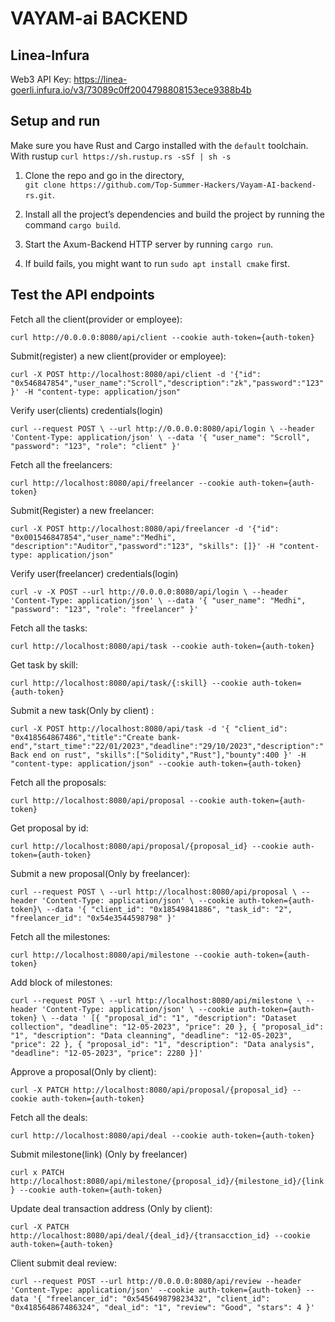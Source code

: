 # VAYAM-ai BACKEND

## Linea-Infura

Web3 API Key: https://linea-goerli.infura.io/v3/73089c0ff2004798808153ece9388b4b

## Setup and run

Make sure you have Rust and Cargo installed with the `default` toolchain.  
With rustup `curl https://sh.rustup.rs -sSf | sh -s`

1. Clone the repo and go in the directory,  
   `git clone https://github.com/Top-Summer-Hackers/Vayam-AI-backend-rs.git`.
2. Install all the project’s dependencies and build the project by running the command `cargo build`.
3. Start the Axum-Backend HTTP server by running `cargo run`.

4. If build fails, you might want to run `sudo apt install cmake` first.

## Test the API endpoints

Fetch all the client(provider or employee):

`curl http://0.0.0.0:8080/api/client --cookie auth-token={auth-token}`

Submit(register) a new client(provider or employee):

`curl -X POST http://localhost:8080/api/client -d '{"id": "0x546847854","user_name":"Scroll","description":"zk","password":"123"}' -H "content-type: application/json"`

Verify user(clients) credentials(login)

`curl --request POST \
 --url http://0.0.0.0:8080/api/login \
 --header 'Content-Type: application/json' \
 --data '{
"user_name": "Scroll",
"password": "123",
"role": "client"
}'`

Fetch all the freelancers:

`curl http://localhost:8080/api/freelancer --cookie auth-token={auth-token}`

Submit(Register) a new freelancer:

`curl -X POST http://localhost:8080/api/freelancer -d '{"id": "0x001546847854","user_name":"Medhi",	"description":"Auditor","password":"123", "skills": []}' -H "content-type: application/json"`

Verify user(freelancer) credentials(login)

`curl -v -X POST --url http://0.0.0.0:8080/api/login \
  --header 'Content-Type: application/json' \
  --data '{
    "user_name": "Medhi",
    "password": "123",
		"role": "freelancer"
}'`

Fetch all the tasks:

`curl http://localhost:8080/api/task --cookie auth-token={auth-token}`

Get task by skill:

`curl http://localhost:8080/api/task/{:skill} --cookie auth-token={auth-token}`

Submit a new task(Only by client) :

`curl -X POST http://localhost:8080/api/task -d '{
	"client_id": "0x418564867486","title":"Create bank-end","start_time":"22/01/2023","deadline":"29/10/2023","description":"Back end on rust", "skills":["Solidity","Rust"],"bounty":400 }' -H "content-type: application/json" --cookie auth-token={auth-token}`

Fetch all the proposals:

`curl http://localhost:8080/api/proposal --cookie auth-token={auth-token}`

Get proposal by id:

`curl http://localhost:8080/api/proposal/{proposal_id} --cookie auth-token={auth-token}`

Submit a new proposal(Only by freelancer):

`curl --request POST \
  --url http://localhost:8080/api/proposal \
  --header 'Content-Type: application/json' \
	--cookie auth-token={auth-token}\
  --data '{
	"client_id": "0x18549841886",
	"task_id": "2",
	"freelancer_id": "0x54e3544598798"
}'`

Fetch all the milestones:

`curl http://localhost:8080/api/milestone --cookie auth-token={auth-token}`

Add block of milestones:

`curl --request POST \
 --url http://localhost:8080/api/milestone \
 --header 'Content-Type: application/json' \
 --cookie auth-token={auth-token} \
 --data ' [{
"proposal_id": "1",
"description": "Dataset collection",
"deadline": "12-05-2023",
"price": 20
},
{
"proposal_id": "1",
"description": "Data cleanning",
"deadline": "12-05-2023",
"price": 22
},
{
"proposal_id": "1",
"description": "Data analysis",
"deadline": "12-05-2023",
"price": 2280
}]'`

Approve a proposal(Only by client):

`curl -X PATCH http://localhost:8080/api/proposal/{proposal_id} --cookie auth-token={auth-token}`

Fetch all the deals:

`curl http://localhost:8080/api/deal --cookie auth-token={auth-token}`

Submit milestone(link) (Only by freelancer)

`curl x PATCH http://localhost:8080/api/milestone/{proposal_id}/{milestone_id}/{link} --cookie auth-token={auth-token}`

Update deal transaction address (Only by client):

`curl -X PATCH http://localhost:8080/api/deal/{deal_id}/{transacction_id} --cookie auth-token={auth-token}`

Client submit deal review:

`curl --request POST --url http://0.0.0.0:8080/api/review --header 'Content-Type: application/json' --cookie auth-token={auth-token} --data '{
	"freelancer_id": "0x545649879823432",
	"client_id": "0x418564867486324",
	"deal_id": "1",
	"review": "Good",
	"stars": 4
}'`
